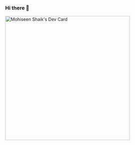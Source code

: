 ### Hi there 👋

<!--
**mohiseen/mohiseen** is a ✨ _special_ ✨ repository because its `README.md` (this file) appears on your GitHub profile.

Here are some ideas to get you started:

- 🔭 I’m currently working on ...
- 🌱 I’m currently learning ...
- 👯 I’m looking to collaborate on ...
- 🤔 I’m looking for help with ...
- 💬 Ask me about ...
- 📫 How to reach me: ...
- 😄 Pronouns: ...
- ⚡ Fun fact: ...
-->
<a href="https://app.daily.dev/Mohiseen"><img src="https://api.daily.dev/devcards/3b7c63e57aa640a0ad950eea232b15df.png?r=1kf" width="400" alt="Mohiseen Shaik's Dev Card"/></a>
